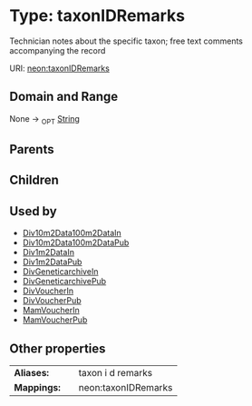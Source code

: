 
# Type: taxonIDRemarks


Technician notes about the specific taxon; free text comments accompanying the record

URI: [neon:taxonIDRemarks](https://data.neonscience.org/taxonIDRemarks)


## Domain and Range

None ->  <sub>OPT</sub> [String](types/String.md)

## Parents


## Children


## Used by

 * [Div10m2Data100m2DataIn](Div10m2Data100m2DataIn.md)
 * [Div10m2Data100m2DataPub](Div10m2Data100m2DataPub.md)
 * [Div1m2DataIn](Div1m2DataIn.md)
 * [Div1m2DataPub](Div1m2DataPub.md)
 * [DivGeneticarchiveIn](DivGeneticarchiveIn.md)
 * [DivGeneticarchivePub](DivGeneticarchivePub.md)
 * [DivVoucherIn](DivVoucherIn.md)
 * [DivVoucherPub](DivVoucherPub.md)
 * [MamVoucherIn](MamVoucherIn.md)
 * [MamVoucherPub](MamVoucherPub.md)

## Other properties

|  |  |  |
| --- | --- | --- |
| **Aliases:** | | taxon i d remarks |
| **Mappings:** | | neon:taxonIDRemarks |

